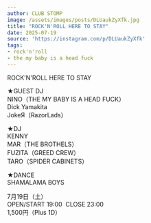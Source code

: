 ```yaml
---
author: CLUB STOMP
image: /assets/images/posts/DLUaukZyXfk.jpg
title: "ROCK'N'ROLL HERE TO STAY"
date: 2025-07-19
source: 'https://instagram.com/p/DLUaukZyXfk'
tags:
- rock'n'roll
- the my baby is a head fuck
---
```

ROCK'N'ROLL HERE TO STAY

★GUEST DJ<br>
NINO（THE MY BABY IS A HEAD FUCK）<br>
Dick Yamakita<br>
JokeЯ（RazorLads）

★DJ<br>
KENNY<br>
MAR（THE BROTHELS）<br>
FUZITA（GREED CREW）<br>
TARO（SPIDER CABINETS）

★DANCE<br>
SHAMALAMA BOYS

7月19日（土）<br>
OPEN/START 19:00  CLOSE 23:00<br>
1,500円（Plus 1D）